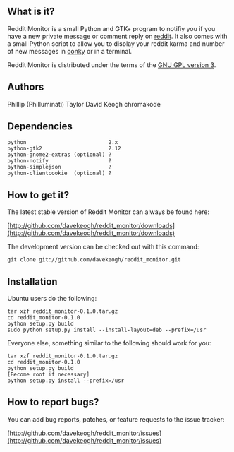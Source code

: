 What is it?
-----------

Reddit Monitor is a small Python and GTK+ program to notifiy you if you have a
new private message or comment reply on [reddit](http://reddit.com/). It also
comes with a small Python script to allow you to display your reddit karma and
number of new messages in [conky](http://conky.sourceforge.net/) or in a
terminal.

Reddit Monitor is distributed under the terms of the
[GNU GPL version 3](http://www.gnu.org/licenses/gpl.html).


Authors
-------
Phillip (Philluminati) Taylor
David Keogh
chromakode 


Dependencies
------------

    python                          2.x
    python-gtk2                     2.12
    python-gnome2-extras (optional) ?
    python-notify                   ?
    python-simplejson               ?
    python-clientcookie  (optional) ?


How to get it?
--------------

The latest stable version of Reddit Monitor can always be found here:
    
[http://github.com/davekeogh/reddit_monitor/downloads](http://github.com/davekeogh/reddit_monitor/downloads)

The development version can be checked out with this command:
    
    git clone git://github.com/davekeogh/reddit_monitor.git


Installation
------------

Ubuntu users do the following:

    tar xzf reddit_monitor-0.1.0.tar.gz
    cd reddit_monitor-0.1.0
    python setup.py build
    sudo python setup.py install --install-layout=deb --prefix=/usr


Everyone else, something similar to the following should work for you:

    tar xzf reddit_monitor-0.1.0.tar.gz
    cd reddit_monitor-0.1.0
    python setup.py build
    [Become root if necessary]
    python setup.py install --prefix=/usr


How to report bugs?
-------------------

You can add bug reports, patches, or feature requests to the issue tracker:

[http://github.com/davekeogh/reddit_monitor/issues](http://github.com/davekeogh/reddit_monitor/issues)

